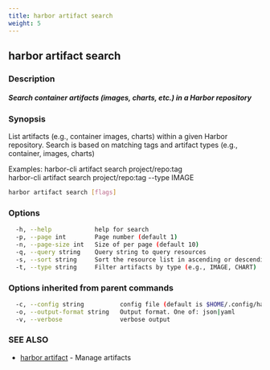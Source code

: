 ```yaml
---
title: harbor artifact search
weight: 5
---
```

## harbor artifact search

### Description

##### Search container artifacts (images, charts, etc.) in a Harbor repository

### Synopsis

List artifacts (e.g., container images, charts) within a given Harbor repository. 
Search is based on matching tags and artifact types (e.g., container, images, charts)

Examples:
  harbor-cli artifact search project/repo:tag               
  harbor-cli artifact search project/repo:tag --type IMAGE


```sh
harbor artifact search [flags]
```

### Options

```sh
  -h, --help            help for search
  -p, --page int        Page number (default 1)
  -n, --page-size int   Size of per page (default 10)
  -q, --query string    Query string to query resources
  -s, --sort string     Sort the resource list in ascending or descending order
  -t, --type string     Filter artifacts by type (e.g., IMAGE, CHART)
```

### Options inherited from parent commands

```sh
  -c, --config string          config file (default is $HOME/.config/harbor-cli/config.yaml)
  -o, --output-format string   Output format. One of: json|yaml
  -v, --verbose                verbose output
```

### SEE ALSO

* [harbor artifact](harbor-artifact.md)	 - Manage artifacts

